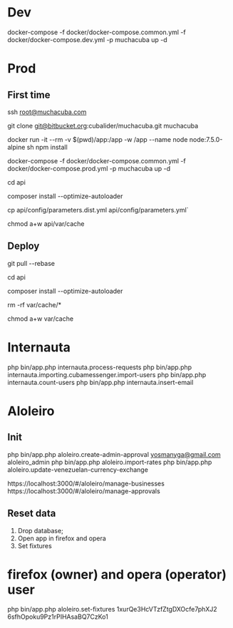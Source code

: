 # Dev

docker-compose -f docker/docker-compose.common.yml -f docker/docker-compose.dev.yml -p muchacuba up -d

# Prod

## First time

ssh root@muchacuba.com

git clone git@bitbucket.org:cubalider/muchacuba.git muchacuba

docker run -it --rm -v $(pwd)/app:/app -w /app --name node node:7.5.0-alpine sh
npm install

docker-compose -f docker/docker-compose.common.yml -f docker/docker-compose.prod.yml -p muchacuba up -d

cd api

composer install --optimize-autoloader

cp api/config/parameters.dist.yml api/config/parameters.yml`

chmod a+w api/var/cache

## Deploy

git pull --rebase

cd api

composer install --optimize-autoloader

rm -rf var/cache/*

chmod a+w var/cache

# Internauta

php bin/app.php internauta.process-requests
php bin/app.php internauta.importing.cubamessenger.import-users
php bin/app.php internauta.count-users
php bin/app.php internauta.insert-email

# Aloleiro

## Init

php bin/app.php aloleiro.create-admin-approval yosmanyga@gmail.com aloleiro_admin
php bin/app.php aloleiro.import-rates
php bin/app.php aloleiro.update-venezuelan-currency-exchange

https://localhost:3000/#/aloleiro/manage-businesses
https://localhost:3000/#/aloleiro/manage-approvals

## Reset data
1. Drop database;
2. Open app in firefox and opera
3. Set fixtures
# firefox (owner) and opera (operator) user
php bin/app.php aloleiro.set-fixtures 1xurQe3HcVTzfZtgDXOcfe7phXJ2 6sfhOpoku9Pz1rPIHAsaBQ7CzKo1